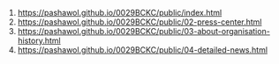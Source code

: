 <!-- https://github.com/luckyone1221/0088BCKC -->

1. <https://pashawol.github.io/0029BCKC/public/index.html>
2. <https://pashawol.github.io/0029BCKC/public/02-press-center.html>
2. <https://pashawol.github.io/0029BCKC/public/03-about-organisation-history.html>
2. <https://pashawol.github.io/0029BCKC/public/04-detailed-news.html>